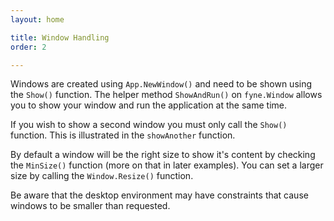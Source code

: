 ```yaml
---
layout: home

title: Window Handling
order: 2

---
```


Windows are created using `App.NewWindow()` and need to be shown using
the `Show()` function. The helper method `ShowAndRun()` on `fyne.Window`
allows you to show your window and run the application at the same time.

If you wish to show a second window you must only call the `Show()`
function. This is illustrated in the `showAnother` function.

By default a window will be the right size to show it's content
by checking the `MinSize()` function (more on that in later examples).
You can set a larger size by calling the `Window.Resize()` function.

Be aware that the desktop environment may have constraints that cause
windows to be smaller than requested.